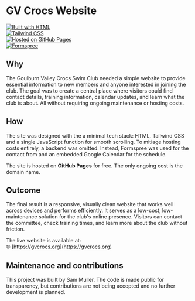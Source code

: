 # GV Crocs Website

[![Built with HTML](https://img.shields.io/badge/Built%20with-HTML-orange?logo=html5&logoColor=white)](https://developer.mozilla.org/en-US/docs/Web/HTML)  
[![Tailwind CSS](https://img.shields.io/badge/Styled%20with-Tailwind%20CSS-38B2AC?logo=tailwindcss&logoColor=white)](https://tailwindcss.com)  
[![Hosted on GitHub Pages](https://img.shields.io/badge/Hosted%20on-GitHub%20Pages-121013?logo=github)](https://pages.github.com)  
[![Formspree](https://img.shields.io/badge/Forms%20by-Formspree-red)](https://formspree.io)

## Why

The Goulburn Valley Crocs Swim Club needed a simple website to provide essential information to new members and anyone interested in joining the club. The goal was to create a central place where visitors could find contact details, training information, calendar updates, and learn what the club is about. All without requiring ongoing maintenance or hosting costs.

## How

The site was designed with the a minimal tech stack: HTML, Tailwind CSS and a single JavaScript function for smooth scrolling.
To mitiage hosting costs entirely, a backend was omitted. Instead, Formspree was used for the contact from and an embedded Google Calendar for the schedule.

The site is hosted on **GitHub Pages** for free. The only ongoing cost is the domain name.

## Outcome

The final result is a responsive, visually clean website that works well across devices and performs efficiently. It serves as a low-cost, low-maintenance solution for the club's online presence. Visitors can contact the committee, check training times, and learn more about the club without friction.

The live website is available at:  
🌐 [https://gvcrocs.org](https://gvcrocs.org)

## Maintenance and contributions

This project was built by Sam Muller. The code is made public for transparency, but contributions are not being accepted and no further development is planned.
